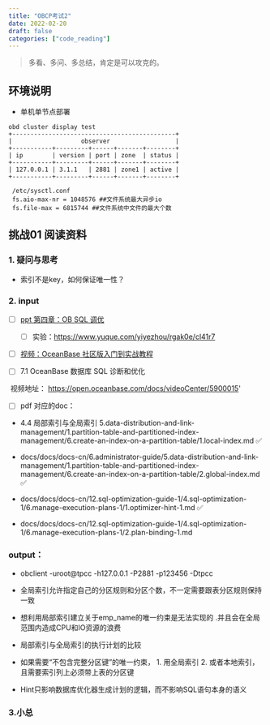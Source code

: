 ```yaml
---
title: "OBCP考试2"
date: 2022-02-20
draft: false
categories: ["code_reading"]
---
```




> 多看、多问、多总结，肯定是可以攻克的。



## 环境说明

- 单机单节点部署

~~~shell
obd cluster display test
+---------------------------------------------+
|                   observer                  |
+-----------+---------+------+-------+--------+
| ip        | version | port | zone  | status |
+-----------+---------+------+-------+--------+
| 127.0.0.1 | 3.1.1   | 2881 | zone1 | active |
+-----------+---------+------+-------+--------+

 /etc/sysctl.conf 
 fs.aio-max-nr = 1048576 ##文件系统最大异步io
 fs.file-max = 6815744 ##文件系统中文件的最大个数
~~~





## 挑战01 阅读资料

### 1. 疑问与思考



- 索引不是key，如何保证唯一性？

### 2. input 

- [ ] [ppt 第四章：OB SQL 调优](https://gw.alipayobjects.com/os/bmw-prod/439ef28e-5d44-460c-b85a-1dd7d5770e61.pdf)

  - [ ] 实验：https://www.yuque.com/yiyezhou/rgak0e/cl41r7
- [ ] [视频：OceanBase 社区版入门到实战教程](https://open.oceanbase.com/blog/10900164?currentPage=1) 

- [ ]    7.1 OceanBase 数据库 SQL 诊断和优化

​        视频地址： https://open.oceanbase.com/docs/videoCenter/5900015'

- [ ] pdf 对应的doc：
- 4.4 局部索引与全局索引 5.data-distribution-and-link-management/1.partition-table-and-partitioned-index-management/6.create-an-index-on-a-partition-table/1.local-index.md ✅
- docs/docs/docs-cn/6.administrator-guide/5.data-distribution-and-link-management/1.partition-table-and-partitioned-index-management/6.create-an-index-on-a-partition-table/2.global-index.md ✅

- docs/docs/docs-cn/12.sql-optimization-guide-1/4.sql-optimization-1/6.manage-execution-plans-1/1.optimizer-hint-1.md  ✅
- docs/docs/docs-cn/12.sql-optimization-guide-1/4.sql-optimization-1/6.manage-execution-plans-1/2.plan-binding-1.md

### output：

- obclient -uroot@tpcc -h127.0.0.1 -P2881 -p123456 -Dtpcc

- 全局索引允许指定自己的分区规则和分区个数，不一定需要跟表分区规则保持一致
- 想利用局部索引建立关于emp_name的唯一约束是无法实现的 .并且会在全局范围内造成CPU和IO资源的浪费
- 局部索引与全局索引的执行计划的比较
- 如果需要“不包含完整分区键”的唯一约束， 1. 用全局索引 2. 或者本地索引，且需要索引列上必须带上表的分区键
- Hint只影响数据库优化器生成计划的逻辑，而不影响SQL语句本身的语义



### 3.小总







## 

